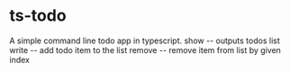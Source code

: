 # ts-todo
A simple command line todo app in typescript.
show -- outputs todos list
write -- add todo item to the list
remove -- remove item from list by given index
